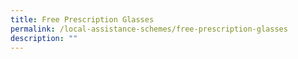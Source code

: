 ```yaml
---
title: Free Prescription Glasses
permalink: /local-assistance-schemes/free-prescription-glasses
description: ""
---
```

